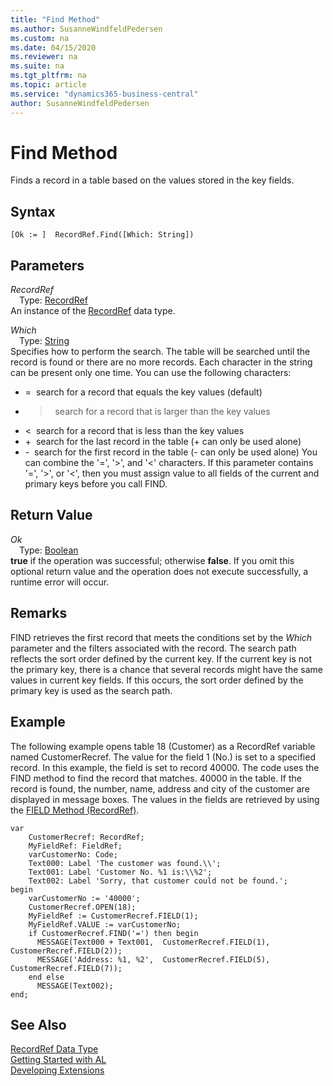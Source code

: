 ```yaml
---
title: "Find Method"
ms.author: SusanneWindfeldPedersen
ms.custom: na
ms.date: 04/15/2020
ms.reviewer: na
ms.suite: na
ms.tgt_pltfrm: na
ms.topic: article
ms.service: "dynamics365-business-central"
author: SusanneWindfeldPedersen
---
```

[//]: # (START>DO_NOT_EDIT)
[//]: # (IMPORTANT:Do not edit any of the content between here and the END>DO_NOT_EDIT.)
[//]: # (Any modifications should be made in the .xml files in the ModernDev repo.)
# Find Method
Finds a record in a table based on the values stored in the key fields.


## Syntax
```
[Ok := ]  RecordRef.Find([Which: String])
```
## Parameters
*RecordRef*  
&emsp;Type: [RecordRef](recordref-data-type.md)  
An instance of the [RecordRef](recordref-data-type.md) data type.  

*Which*  
&emsp;Type: [String](../string/string-data-type.md)  
Specifies how to perform the search. The table will be searched until the record is found or there are no more records. Each character in the string can be present only one time. You can use the following characters:
-   =  search for a record that equals the key values (default)
-   >  search for a record that is larger than the key values
-   <  search for a record that is less than the key values
-   +  search for the last record in the table (+ can only be used alone)
-   -  search for the first record in the table (- can only be used alone)
You can combine the '=', '>', and '<' characters. If this parameter contains '=', '>', or '<', then you must assign value to all fields of the current and primary keys before you call FIND.
  


## Return Value
*Ok*  
&emsp;Type: [Boolean](../boolean/boolean-data-type.md)  
**true** if the operation was successful; otherwise **false**.  If you omit this optional return value and the operation does not execute successfully, a runtime error will occur.    


[//]: # (IMPORTANT: END>DO_NOT_EDIT)

## Remarks  
 FIND retrieves the first record that meets the conditions set by the *Which* parameter and the filters associated with the record. The search path reflects the sort order defined by the current key. If the current key is not the primary key, there is a chance that several records might have the same values in current key fields. If this occurs, the sort order defined by the primary key is used as the search path.  
  
## Example  
 The following example opens table 18 \(Customer\) as a RecordRef variable named CustomerRecref. The value for the field 1 \(No.\) is set to a specified record. In this example, the field is set to record 40000. The code uses the FIND method to find the record that matches. 40000 in the table. If the record is found, the number, name, address and city of the customer are displayed in message boxes. The values in the fields are retrieved by using the [FIELD Method \(RecordRef\)](recordref-field-method.md). 
 
```  
var
    CustomerRecref: RecordRef;
    MyFieldRef: FieldRef;
    varCustomerNo: Code;
    Text000: Label 'The customer was found.\\';
    Text001: Label 'Customer No. %1 is:\\%2';
    Text002: Label 'Sorry, that customer could not be found.';
begin
    varCustomerNo := '40000';  
    CustomerRecref.OPEN(18);  
    MyFieldRef := CustomerRecref.FIELD(1);  
    MyFieldRef.VALUE := varCustomerNo;  
    if CustomerRecref.FIND('=') then begin  
      MESSAGE(Text000 + Text001,  CustomerRecref.FIELD(1), CustomerRecref.FIELD(2));  
      MESSAGE('Address: %1, %2',  CustomerRecref.FIELD(5),  CustomerRecref.FIELD(7));  
    end else
      MESSAGE(Text002);  
end;
```  
  

## See Also
[RecordRef Data Type](recordref-data-type.md)  
[Getting Started with AL](../../devenv-get-started.md)  
[Developing Extensions](../../devenv-dev-overview.md)